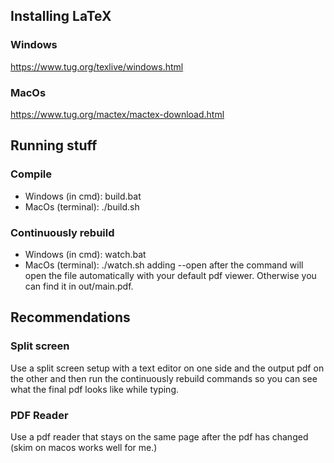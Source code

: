 ## Installing LaTeX
### Windows
https://www.tug.org/texlive/windows.html

### MacOs
https://www.tug.org/mactex/mactex-download.html

## Running stuff
### Compile
- Windows (in cmd): build.bat
- MacOs (terminal): ./build.sh

### Continuously rebuild
- Windows (in cmd): watch.bat
- MacOs (terminal): ./watch.sh
adding --open after the command will open the file automatically with your default pdf viewer. Otherwise you can find it in out/main.pdf.

## Recommendations
### Split screen
Use a split screen setup with a text editor on one side and the output pdf on the other and then run the continuously rebuild commands so you can see what the final pdf looks like while typing.
### PDF Reader
Use a pdf reader that stays on the same page after the pdf has changed (skim on macos works well for me.)
